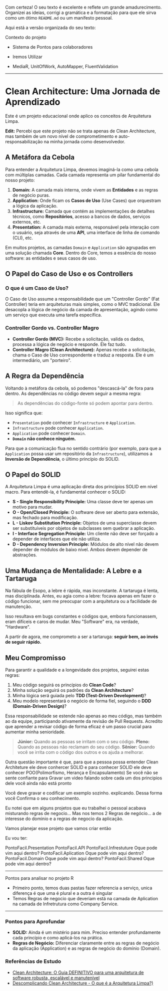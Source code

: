 Com certeza! O seu texto é excelente e reflete um grande amadurecimento. Organizei as ideias, corrigi a gramática e a formatação para que ele sirva como um ótimo `README.md` ou um manifesto pessoal.

Aqui está a versão organizada do seu texto:


Contexto do projeto

- Sistema de Pontos para colaboradores

- Iremos Utilizar
- MediaR, UnitOfWork, AutoMapper, FluentValidation

---

# Clean Architecture: Uma Jornada de Aprendizado

Este é um projeto educacional onde aplico os conceitos de Arquitetura Limpa.

**Edit:** Percebi que este projeto não se trata apenas de Clean Architecture, mas também de um novo nível de comprometimento e auto-responsabilização na minha jornada como desenvolvedor.

## A Metáfora da Cebola

Para entender a Arquitetura Limpa, devemos imaginá-la como uma cebola com múltiplas camadas. Cada camada representa um pilar fundamental do nosso projeto:

1.  **Domain:** A camada mais interna, onde vivem as **Entidades** e as regras de negócio puras.
2.  **Application:** Onde ficam os **Casos de Uso** (Use Cases) que orquestram a lógica da aplicação.
3.  **Infrastructure:** Camada que contém as implementações de detalhes técnicos, como **Repositórios**, acesso a bancos de dados, serviços externos, etc.
4.  **Presentation:** A camada mais externa, responsável pela interação com o usuário, seja através de uma **API**, uma interface de linha de comando (CLI), etc.

Em muitos projetos, as camadas `Domain` e `Application` são agrupadas em uma solução chamada **Core**. Dentro do Core, temos a essência do nosso software: as entidades e seus casos de uso.

## O Papel do Caso de Uso e os Controllers

### O que é um Caso de Uso?

O Caso de Uso assume a responsabilidade que um "Controller Gordo" (Fat Controller) teria em arquiteturas mais simples, como o MVC tradicional. Ele desacopla a lógica de negócio da camada de apresentação, agindo como um serviço que executa uma tarefa específica.

### Controller Gordo vs. Controller Magro

* **Controller Gordo (MVC):** Recebe a solicitação, valida os dados, processa a lógica de negócio e responde. Ele faz tudo.
* **Controller Magro (Clean Architecture):** Apenas recebe a solicitação, chama o Caso de Uso correspondente e traduz a resposta. Ele é um intermediário, um "porteiro".

## A Regra da Dependência

Voltando à metáfora da cebola, só podemos "descascá-la" de fora para dentro. As dependências no código devem seguir a mesma regra:

> As dependências do código-fonte só podem apontar para dentro.

Isso significa que:
* `Presentation` pode conhecer `Infrastructure` e `Application`.
* `Infrastructure` pode conhecer `Application`.
* `Application` pode conhecer `Domain`.
* **`Domain` não conhece ninguém.**

Para que a comunicação flua no sentido contrário (por exemplo, para que a `Application` possa usar um repositório da `Infrastructure`), utilizamos a **Inversão de Dependência**, o último princípio do SOLID.

## O Papel do SOLID

A Arquitetura Limpa é uma aplicação direta dos princípios SOLID em nível macro. Para entendê-la, é fundamental conhecer o SOLID:

* **S - Single Responsibility Principle:** Uma classe deve ter apenas um motivo para mudar.
* **O - Open/Closed Principle:** O software deve ser aberto para extensão, mas fechado para modificação.
* **L - Liskov Substitution Principle:** Objetos de uma superclasse devem ser substituíveis por objetos de subclasses sem quebrar a aplicação.
* **I - Interface Segregation Principle:** Um cliente não deve ser forçado a depender de interfaces que ele não utiliza.
* **D - Dependency Inversion Principle:** Módulos de alto nível não devem depender de módulos de baixo nível. Ambos devem depender de abstrações.

## Uma Mudança de Mentalidade: A Lebre e a Tartaruga

Na fábula de Esopo, a lebre é rápida, mas inconstante. A tartaruga é lenta, mas disciplinada. Antes, eu agia como a lebre: focava apenas em fazer o código funcionar, sem me preocupar com a arquitetura ou a facilidade de manutenção.

Isso resultava em bugs constantes e códigos que, embora funcionassem, eram difíceis e caros de mudar. Meu "Software" era, na verdade, "Hardware".

A partir de agora, me comprometo a ser a tartaruga: **seguir bem, ao invés de seguir rápido.**

## Meu Compromisso

Para garantir a qualidade e a longevidade dos projetos, seguirei estas regras:

1.  Meu código seguirá os princípios do **Clean Code**?
2.  Minha solução seguirá os padrões da **Clean Architecture**?
3.  Minha lógica será guiada pelo **TDD (Test-Driven Development)**?
4.  Meu modelo representará o negócio de forma fiel, seguindo o **DDD (Domain-Driven Design)**?

Essa responsabilidade se estende não apenas ao meu código, mas também ao da equipe, participando ativamente da revisão de Pull Requests. Acredito que aprender a revisar código de forma eficaz é um passo crucial para aumentar minha senioridade.

> **Júnior:** Quando as pessoas se irritam com o seu código.
> **Pleno:** Quando as pessoas não reclamam do seu código.
> **Sênior:** Quando você se irrita com o código dos outros e os ajuda a melhorar.

Outra questão importante é que, para que a pessoa possa entender Clean Architeture ele deve conhercer SOLID e para conhecer SOLID ele deve conhecer POO(Polimorfismo, Herança e Encapsulamento) Se você não se sente confiante para Gravar um video falando sobre cada um dos principios dele você ainda não está pronto

Você deve gravar e codificar um exemplo sozinho. explicando. Dessa forma você Confirma o seu conhecimento.

Eu notei que em alguns projetos que eu trabalhei o pessoal acabava misturando regras de negocio... Mas nos temos 2 Regras de negócio... a de interesse do dominio e a regras de negocio da aplicação.

Vamos planejar esse projeto que vamos criar então

Eu vou ter:

PontoFacil.Presentation
  PontoFacil.API
PontoFacil.Infrestuture
  Oque pode vim aqui dentro?
PontoFacil.Aplication
  Oque pode vim aqui dentro?
PontoFacil.Domain
  Oque pode vim aqui dentro?
PontoFacil.Shared
  Oque pode vim aqui dentro?


---

Pontos para analisar no projeto R
- Primeiro ponto, temos duas pastas fazer referencia a serviço, unica diferença é que uma é plural e a outra é singular
- Temos Regras de negocio que deveriam está na camada de Aplication na camada de Infretrutura como Company Service.

---

### Pontos para Aprofundar

* **SOLID:** Ainda é um mistério para mim. Preciso entender profundamente cada princípio e como aplicá-los na prática.
* **Regras de Negócio:** Diferenciar claramente entre as regras de negócio da aplicação (Application) e as regras de negócio do domínio (Domain).

### Referências de Estudo

* [Clean Architecture: O Guia DEFINITIVO para uma arquitetura de software robusta, escalável e manutenível](https://www.youtube.com/watch?v=HynTfTli4mw)
* [Descomplicando Clean Architecture - O que é a Arquitetura Limpa?)](https://www.youtube.com/watch?v=zcDKQqFmjEA)
